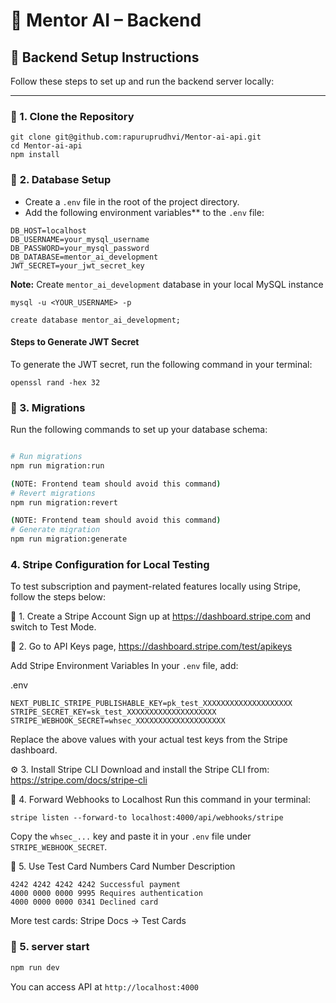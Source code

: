 # 🧠 Mentor AI – Backend

## 🚀 Backend Setup Instructions

Follow these steps to set up and run the backend server locally:

---

### 📁 1. Clone the Repository

```
git clone git@github.com:rapuruprudhvi/Mentor-ai-api.git
cd Mentor-ai-api
npm install
```

### 📁 **2. Database Setup**

- Create a `.env` file in the root of the project directory.
- Add the following environment variables** to the `.env` file:

```
DB_HOST=localhost
DB_USERNAME=your_mysql_username
DB_PASSWORD=your_mysql_password
DB_DATABASE=mentor_ai_development
JWT_SECRET=your_jwt_secret_key
```

**Note:** Create `mentor_ai_development` database in your local MySQL instance 

```
mysql -u <YOUR_USERNAME> -p

create database mentor_ai_development;
```

#### Steps to Generate JWT Secret
To generate the JWT secret, run the following command in your terminal:

```
openssl rand -hex 32
```

### 📁 3. **Migrations**
Run the following commands to set up your database schema:

```bash

# Run migrations
npm run migration:run

(NOTE: Frontend team should avoid this command)
# Revert migrations 
npm run migration:revert

(NOTE: Frontend team should avoid this command)
# Generate migration
npm run migration:generate
```

### 4. Stripe Configuration for Local Testing
To test subscription and payment-related features locally using Stripe, follow the steps below:

🔧 1. Create a Stripe Account
Sign up at https://dashboard.stripe.com and switch to Test Mode.

🔑 2. Go to API Keys page, https://dashboard.stripe.com/test/apikeys

Add Stripe Environment Variables
In your `.env` file, add:

.env
```
NEXT_PUBLIC_STRIPE_PUBLISHABLE_KEY=pk_test_XXXXXXXXXXXXXXXXXXXX
STRIPE_SECRET_KEY=sk_test_XXXXXXXXXXXXXXXXXXXX
STRIPE_WEBHOOK_SECRET=whsec_XXXXXXXXXXXXXXXXXXXX
```
Replace the above values with your actual test keys from the Stripe dashboard.

⚙️ 3. Install Stripe CLI
Download and install the Stripe CLI from: https://stripe.com/docs/stripe-cli

🔄 4. Forward Webhooks to Localhost
Run this command in your terminal:

```
stripe listen --forward-to localhost:4000/api/webhooks/stripe
```
Copy the `whsec_...` key and paste it in your `.env` file under `STRIPE_WEBHOOK_SECRET`.

🧪 5. Use Test Card Numbers
Card Number	Description
```
4242 4242 4242 4242	Successful payment
4000 0000 0000 9995	Requires authentication
4000 0000 0000 0341	Declined card
```
More test cards: Stripe Docs → Test Cards

### 📁 5. **server start**

```bash
npm run dev
```

You can access API at `http://localhost:4000`
